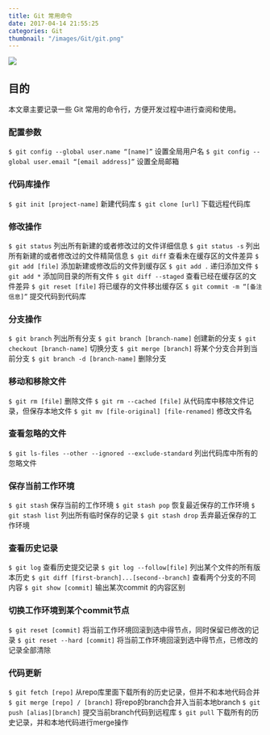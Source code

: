 ```yaml
---
title: Git 常用命令
date: 2017-04-14 21:55:25
categories: Git
thumbnail: "/images/Git/git.png"
---
```

![](/images/Git/git.png)

## 目的
本文章主要记录一些 Git 常用的命令行，方便开发过程中进行查阅和使用。

<!--more-->

### 配置参数
  `$ git config --global user.name “[name]”`
  设置全局用户名
  `$ git config --global user.email “[email address]”`
  设置全局邮箱

### 代码库操作
  `$ git init [project-name]`
  新建代码库
  `$ git clone [url]`
  下载远程代码库

### 修改操作
  `$ git status`
  列出所有新建的或者修改过的文件详细信息
  `$ git status -s`
  列出所有新建的或者修改过的文件精简信息
  `$ git diff`
  查看未在缓存区的文件差异
  `$ git add [file]`
  添加新建或修改后的文件到缓存区
  `$ git add .`
  递归添加文件
  `$ git add *`
  添加同目录的所有文件
  `$ git diff --staged`
  查看已经在缓存区的文件差异
  `$ git reset [file]`
  将已缓存的文件移出缓存区
  `$ git commit -m “[备注信息]”`
  提交代码到代码库

### 分支操作
  `$ git branch`
  列出所有分支
  `$ git branch [branch-name]`
  创建新的分支
  `$ git checkout [branch-name]`
  切换分支
  `$ git merge [branch]`
  将某个分支合并到当前分支
  `$ git branch -d [branch-name]`
  删除分支

### 移动和移除文件
  `$ git rm [file]`
  删除文件
  `$ git rm --cached [file]`
  从代码库中移除文件记录，但保存本地文件
  `$ git mv [file-original] [file-renamed]`
  修改文件名

### 查看忽略的文件
  `$ git ls-files --other --ignored --exclude-standard`
  列出代码库中所有的忽略文件

### 保存当前工作环境
  `$ git stash`
  保存当前的工作环境
  `$ git stash pop`
  恢复最近保存的工作环境
  `$ git stash list`
  列出所有临时保存的记录
  `$ git stash drop`
  丢弃最近保存的工作环境

### 查看历史记录
  `$ git log`
  查看历史提交记录
  `$ git log --follow[file]`
  列出某个文件的所有版本历史
  `$ git diff [first-branch]...[second--branch]`
  查看两个分支的不同内容
  `$ git show [commit]`
  输出某次commit 的内容区别

### 切换工作环境到某个commit节点
  `$ git reset [commit]`
  将当前工作环境回滚到选中得节点，同时保留已修改的记录
  `$ git reset --hard [commit]`
  将当前工作环境回滚到选中得节点，已修改的记录全部清除

### 代码更新
  `$ git fetch [repo]`
  从repo库里面下载所有的历史记录，但并不和本地代码合并
  `$ git merge [repo] / [branch]`
  将repo的branch合并入当前本地branch
  `$ git push [alias][branch]`
  提交当前branch代码到远程库
  `$ git pull`
  下载所有的历史记录，并和本地代码进行merge操作
